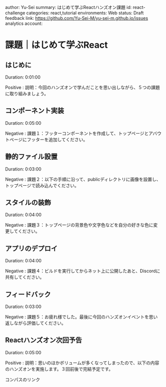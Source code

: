 author: Yu-Sei
summary: はじめて学ぶReactハンズオン課題
id: react-challenge
categories: react,tutorial
environments: Web
status: Draft
feedback link: https://github.com/Yu-Sei-M/yu-sei-m.github.io/issues
analytics account:

# 課題｜はじめて学ぶReact

## はじめに
Duration: 0:01:00

Positive
: 説明：今回のハンズオンで学んだことを思い出しながら、５つの課題に取り組みましょう。

## コンポーネント実装
Duration: 0:05:00

Negative
: 課題１：フッターコンポーネントを作成して、トップページとアバウトページにフッターを追加してください。

## 静的ファイル設置
Duration: 0:03:00

Negative
: 課題２：以下の手順に沿って、publicディレクトリに画像を設置し、トップページで読み込んでください。

## スタイルの装飾
Duration: 0:04:00

Negative
: 課題３：トップページの背景色や文字色などを自分の好きな色に変更してください。

## アプリのデプロイ
Duration: 0:04:00

Negative
: 課題４：ビルドを実行してからネット上に公開したあと、Discordに共有してください。


## フィードバック
Duration: 0:03:00

Negative
: 課題５：お疲れ様でした。最後に今回のハンズオンイベントを思い返しながら評価してください。

## Reactハンズオン次回予告
Duration: 0:05:00

Positive
: 説明：思いのほかボリュームが多くなってしまったので、以下の内容のハンズオンを実施します。３回前後で完結予定です。

コンパスのリンク